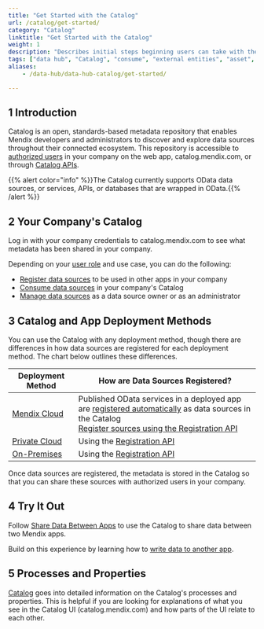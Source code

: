 ```yaml
---
title: "Get Started with the Catalog"
url: /catalog/get-started/
category: "Catalog"
linktitle: "Get Started with the Catalog"
weight: 1
description: "Describes initial steps beginning users can take with their Catalog."
tags: ["data hub", "Catalog", "consume", "external entities", "asset", "entities", "integration pane", "studio pro"]
aliases:
    - /data-hub/data-hub-catalog/get-started/

---
```


## 1 Introduction

Catalog is an open, standards-based metadata repository that enables Mendix developers and administrators to discover and explore data sources throughout their connected ecosystem. This repository is accessible to [authorized users](/catalog/manage-data-sources/user-roles/) in your company on the web app, catalog.mendix.com, or through [Catalog APIs](/apidocs-mxsdk/apidocs/catalog-apis/).

{{% alert color="info" %}}The Catalog currently supports OData data sources, or services, APIs, or databases that are wrapped in OData.{{% /alert %}}

## 2 Your Company's Catalog

Log in with your company credentials to catalog.mendix.com to see what metadata has been shared in your company. 

Depending on your [user role](/catalog/manage-data-sources/user-roles/) and use case, you can do the following:

* [Register data sources](/catalog/register-data-sources/) to be used in other apps in your company
* [Consume data sources](/catalog/consume/) in your company's Catalog
* [Manage data sources](/catalog/manage-data-sources/) as a data source owner or as an administrator

## 3 Catalog and App Deployment Methods

You can use the Catalog with any deployment method, though there are differences in how data sources are registered for each deployment method. The chart below outlines these differences.

| Deployment Method | How are Data Sources Registered? | 
| --- | --- |
| [Mendix Cloud](/developerportal/deploy/mendix-cloud-deploy/) | Published OData services in a deployed app are [registered automatically](/catalog/register/register-data/#mendix-cloud) as data sources in the Catalog <br> [Register sources using the Registration API](/catalog/register/register-data/#register-services) |
| [Private Cloud](/developerportal/deploy/private-cloud/) | Using the [Registration API](/catalog/register/register-data/#register-services) |
| [On-Premises](/developerportal/deploy/on-premises-design/) | Using the [Registration API](/catalog/register/register-data/#register-services) |

Once data sources are registered, the metadata is stored in the Catalog so that you can share these sources with authorized users in your company.

## 4 Try It Out

Follow [Share Data Between Apps](/howto/integration/share-data/) to use the Catalog to share data between two Mendix apps.

Build on this experience by learning how to [write data to another app](/howto/integration/write-data/).

## 5 Processes and Properties

[Catalog](/catalog/) goes into detailed information on the Catalog's processes and properties. This is helpful if you are looking for explanations of what you see in the Catalog UI (catalog.mendix.com) and how parts of the UI relate to each other.
